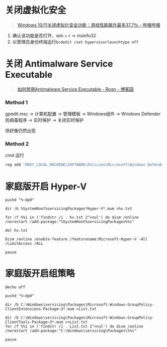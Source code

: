 # 关闭虚拟化安全

> [Windows 10/11关闭虚拟化安全功能：游戏性能飙升最多37.7％ - 哔哩哔哩](https://www.bilibili.com/read/cv22458400/?from=articleDetail)

1. 确认该功能是否打开，win + r → msinfo32
2. 以管理员身份终端运行`bcdedit /set hypervisorlaunchtype off`

# 关闭 Antimalware Service Executable

> [如何禁用Antimalware Service Executable - Rogn - 博客园](https://www.cnblogs.com/lfri/p/11881329.html)

### Method 1

gpedit.msc → 计算机配置 → 管理模板 → Windows组件 → Windows Defender防病毒程序 → 实时保护 → 关闭实时保护

但好像仍然出现

### Method 2

cmd 运行 

```bash
reg add "HKEY_LOCAL_MACHINE\SOFTWARE\Policies\Microsoft\Windows Defender" /v "DisableAntiSpyware" /d 1 /t REG_DWORD /f
```

# 家庭版开启 Hyper-V

```shell
pushd "%~dp0"

dir /b %SystemRoot%servicingPackages*Hyper-V*.mum >hv.txt

for /f %%i in ('findstr /i . hv.txt 2^>nul') do dism /online /norestart /add-package:"%SystemRoot%servicingPackages%%i"

del hv.txt

Dism /online /enable-feature /featurename:Microsoft-Hyper-V -All /LimitAccess /ALL

pause
```

# 家庭版开启组策略

```shell
@echo off

pushd "%~dp0"

dir /b C:\Windows\servicing\Packages\Microsoft-Windows-GroupPolicy-ClientExtensions-Package~3*.mum >List.txt

dir /b C:\Windows\servicing\Packages\Microsoft-Windows-GroupPolicy-ClientTools-Package~3*.mum >>List.txt
for /f %%i in ('findstr /i . List.txt 2^>nul') do dism /online /norestart /add-package:"C:\Windows\servicing\Packages\%%i"

pause
```

